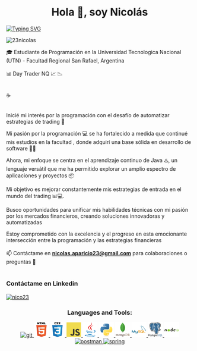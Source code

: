<h1 align="center">Hola 👋, soy Nicolás</h1>
<a href="https://git.io/typing-svg"><img src="https://readme-typing-svg.demolab.com?font=Fira+Code&pause=1000&color=F7F4F4&width=435&lines=A+developer+from+Argentina%E2%AD%90%E2%AD%90%E2%AD%90%F0%9F%87%A6%F0%9F%87%B7" alt="Typing SVG" /></a>

<p align="left"> <img src="https://komarev.com/ghpvc/?username=23nicolas&label=Profile%20views&color=0e75b6&style=flat" alt="23nicolas" /> </p>  


🎓 Estudiante de Programación en la Universidad Tecnologica Nacional (UTN) - Facultad Regional San Rafael, Argentina  
<br>
📊  Day Trader NQ  📈 📉    
<br>  
☕  
<br>

Inicié mi interés por la programación con el desafío de automatizar estrategias de trading 🎯 

Mi pasión por la programación 💻 se ha fortalecido a medida que continué mis estudios en la facultad , donde adquirí una base sólida en desarrollo de software 🔨🔧  

Ahora, mi enfoque se centra en el aprendizaje continuo de Java ♨️, un lenguaje versátil que me ha permitido explorar un amplio espectro de aplicaciones y proyectos 📦  

Mi objetivo es mejorar constantemente mis estrategias de entrada en el mundo del trading 📊💻.  

Busco oportunidades para unificar mis habilidades técnicas con mi pasión por los mercados financieros, creando soluciones innovadoras y automatizadas   

Estoy comprometido con la excelencia y el progreso en esta emocionante intersección entre la programación y las estrategias financieras  
<br>
📫 Contáctame en **nicolas.aparicio23@gmail.com** para colaboraciones o preguntas 👥  
<br>

<h3 align="left">Contáctame en Linkedin</h3>
<p align="left">
<a href="https://linkedin.com/in/nico23" target="blank"><img align="center" src="https://raw.githubusercontent.com/rahuldkjain/github-profile-readme-generator/master/src/images/icons/Social/linked-in-alt.svg" alt="nico23" height="30" width="40" /></a>
</p>
<h3 align="center">Languages and Tools: </h3>
<p align="center"> 
<a href="https://git-scm.com/" target="_blank" rel="noreferrer"> <img src="https://www.vectorlogo.zone/logos/git-scm/git-scm-icon.svg" alt="git" width="40" height="40"/> </a> 
<a href="https://www.w3.org/html/" target="_blank" rel="noreferrer"> <img src="https://raw.githubusercontent.com/devicons/devicon/master/icons/html5/html5-original-wordmark.svg" alt="html5" width="40" height="40"/> </a> 
<a href="https://www.w3schools.com/css/" target="_blank" rel="noreferrer"> <img src="https://raw.githubusercontent.com/devicons/devicon/master/icons/css3/css3-original-wordmark.svg" alt="css3" width="40" height="40"/> </a> 
<a href="https://developer.mozilla.org/en-US/docs/Web/JavaScript" target="_blank" rel="noreferrer"> <img src="https://raw.githubusercontent.com/devicons/devicon/master/icons/javascript/javascript-original.svg" alt="javascript" width="40" height="40"/> </a> 
<a href="https://www.java.com" target="_blank" rel="noreferrer"> <img src="https://raw.githubusercontent.com/devicons/devicon/master/icons/java/java-original.svg" alt="java" width="40" height="40"/> </a> 
<a href="https://www.python.org" target="_blank" rel="noreferrer"> <img src="https://raw.githubusercontent.com/devicons/devicon/master/icons/python/python-original.svg" alt="python" width="40" height="40"/> </a> 
<a href="https://www.mongodb.com/" target="_blank" rel="noreferrer"> <img src="https://raw.githubusercontent.com/devicons/devicon/master/icons/mongodb/mongodb-original-wordmark.svg" alt="mongodb" width="40" height="40"/> </a> 
<a href="https://www.mysql.com/" target="_blank" rel="noreferrer"> <img src="https://raw.githubusercontent.com/devicons/devicon/master/icons/mysql/mysql-original-wordmark.svg" alt="mysql" width="40" height="40"/> </a> 
<a href="https://www.postgresql.org" target="_blank" rel="noreferrer"> <img src="https://raw.githubusercontent.com/devicons/devicon/master/icons/postgresql/postgresql-original-wordmark.svg" alt="postgresql" width="40" height="40"/> </a> 
<a href="https://nodejs.org" target="_blank" rel="noreferrer"> <img src="https://raw.githubusercontent.com/devicons/devicon/master/icons/nodejs/nodejs-original-wordmark.svg" alt="nodejs" width="40" height="40"/> </a> 
<a href="https://postman.com" target="_blank" rel="noreferrer"> <img src="https://www.vectorlogo.zone/logos/getpostman/getpostman-icon.svg" alt="postman" width="40" height="40"/> </a> 
<a href="https://spring.io/" target="_blank" rel="noreferrer"> <img src="https://www.vectorlogo.zone/logos/springio/springio-icon.svg" alt="spring" width="40" height="40"/> </a> </p>
